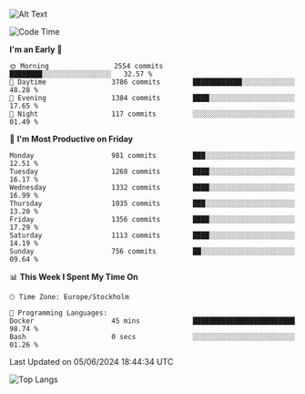 ![Alt Text](https://media.tenor.com/3Gehha8RO-sAAAAC/goose-dance.gif)

<!--START_SECTION:waka-->
![Code Time](http://img.shields.io/badge/Code%20Time-159%20hrs%2048%20mins-blue)

**I'm an Early 🐤** 

```text
🌞 Morning                2554 commits        ████████░░░░░░░░░░░░░░░░░   32.57 % 
🌆 Daytime                3786 commits        ████████████░░░░░░░░░░░░░   48.28 % 
🌃 Evening                1384 commits        ████░░░░░░░░░░░░░░░░░░░░░   17.65 % 
🌙 Night                  117 commits         ░░░░░░░░░░░░░░░░░░░░░░░░░   01.49 % 
```
📅 **I'm Most Productive on Friday** 

```text
Monday                   981 commits         ███░░░░░░░░░░░░░░░░░░░░░░   12.51 % 
Tuesday                  1268 commits        ████░░░░░░░░░░░░░░░░░░░░░   16.17 % 
Wednesday                1332 commits        ████░░░░░░░░░░░░░░░░░░░░░   16.99 % 
Thursday                 1035 commits        ███░░░░░░░░░░░░░░░░░░░░░░   13.20 % 
Friday                   1356 commits        ████░░░░░░░░░░░░░░░░░░░░░   17.29 % 
Saturday                 1113 commits        ████░░░░░░░░░░░░░░░░░░░░░   14.19 % 
Sunday                   756 commits         ██░░░░░░░░░░░░░░░░░░░░░░░   09.64 % 
```


📊 **This Week I Spent My Time On** 

```text
🕑︎ Time Zone: Europe/Stockholm

💬 Programming Languages: 
Docker                   45 mins             █████████████████████████   98.74 % 
Bash                     0 secs              ░░░░░░░░░░░░░░░░░░░░░░░░░   01.26 % 
```


 Last Updated on 05/06/2024 18:44:34 UTC
<!--END_SECTION:waka-->

![Top Langs](https://github-readme-stats-rose-phi.vercel.app/api/top-langs/?username=jxncted\&layout=compact&hide=c,assembly,jupyter%20notebook)

